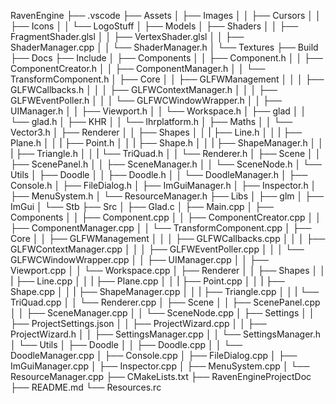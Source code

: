 RavenEngine
├── .vscode
├── Assets
│   ├── Images
│   │   ├── Cursors
│   │   ├── Icons
│   │   └── LogoStuff
│   ├── Models
│   ├── Shaders
│   │   ├── FragmentShader.glsl
│   │   ├── VertexShader.glsl
│   │   ├── ShaderManager.cpp
│   │   └── ShaderManager.h
│   └── Textures
├── Build
├── Docs
├── Include
│   ├── Components
│   │   ├── Component.h
│   │   ├── ComponentCreator.h
│   │   ├── ComponentManager.h
│   │   └── TransformComponent.h
│   ├── Core
│   │   ├── GLFWManagement
│   │   │   ├── GLFWCallbacks.h
│   │   │   ├── GLFWContextManager.h
│   │   │   ├── GLFWEventPoller.h
│   │   │   └── GLFWCWindowWrapper.h
│   │   ├── UIManager.h
│   │   ├── Viewport.h
│   │   └── Workspace.h
│   ├── glad
│   │   └── glad.h
│   ├── KHR
│   │   └── lhrplatform.h
│   ├── Maths
│   │   └── Vector3.h
│   ├── Renderer
│   │   ├── Shapes
│   │   |   ├── Line.h
│   │   |   ├── Plane.h
│   │   |   ├── Point.h
│   │   |   ├── Shape.h
│   │   |   ├── ShapeManager.h
│   │   |   ├── Triangle.h
│   │   |   └── TriQuad.h
│   │   └──  Renderer.h
│   ├── Scene
│   │   ├── ScenePanel.h
│   │   ├── SceneManager.h
│   │   └── SceneNode.h
│   └── Utils
│       ├── Doodle
│       │   ├── Doodle.h
│       │   └── DoodleManager.h
│       ├── Console.h
│       ├── FileDialog.h
│       ├── ImGuiManager.h
│       ├── Inspector.h
│       ├── MenuSystem.h
│       └── ResourceManager.h
├── Libs
│   ├── glm
│   ├── ImGui
│   └── Stb
├── Src
│   ├── Glad.c
│   ├── Main.cpp
│   ├── Components
│   │   ├── Component.cpp
│   │   ├── ComponentCreator.cpp
│   │   ├── ComponentManager.cpp
│   │   └── TransformComponent.cpp
│   ├── Core
│   │   ├── GLFWManagement
│   │   │   ├── GLFWCallbacks.cpp
│   │   │   ├── GLFWContextManager.cpp
│   │   │   ├── GLFWEventPoller.cpp
│   │   │   └── GLFWCWindowWrapper.cpp
│   │   ├── UIManager.cpp
│   │   ├── Viewport.cpp
│   │   └── Workspace.cpp
│   ├── Renderer
│   │   ├── Shapes
│   │   |   ├── Line.cpp
│   │   |   ├── Plane.cpp
│   │   |   ├── Point.cpp
│   │   |   ├── Shape.cpp
│   │   |   ├── ShapeManager.cpp
│   │   |   ├── Triangle.cpp
│   │   |   └── TriQuad.cpp
│   │   └── Renderer.cpp
│   ├── Scene
│   │   ├── ScenePanel.cpp
│   │   ├── SceneManager.cpp
│   │   └── SceneNode.cpp
│   ├── Settings
│   │   ├── ProjectSettings.json
│   │   ├── ProjectWizard.cpp
│   │   ├── ProjectWizard.h
│   │   ├── SettingsManager.cpp
│   │   └── SettingsManager.h
│   └── Utils
│       ├── Doodle
│       │   ├── Doodle.cpp
│       │   └── DoodleManager.cpp
│       ├── Console.cpp
│       ├── FileDialog.cpp
│       ├── ImGuiManager.cpp
│       ├── Inspector.cpp
│       ├── MenuSystem.cpp
│       └── ResourceManager.cpp
├── CMakeLists.txt
├── RavenEngineProjectDoc
├── README.md
└── Resources.rc
